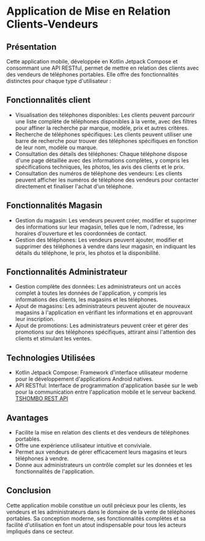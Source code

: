 
# Application de Mise en Relation Clients-Vendeurs
## Présentation

Cette application mobile, développée en Kotlin Jetpack Compose et consommant une API RESTful, permet de mettre en relation des clients avec des vendeurs de téléphones portables. Elle offre des fonctionnalités distinctes pour chaque type d'utilisateur :

## Fonctionnalités client

- Visualisation des téléphones disponibles: Les clients peuvent parcourir une liste complète de téléphones disponibles à la vente, avec des filtres pour affiner la recherche par marque, modèle, prix et autres critères.
- Recherche de téléphones spécifiques: Les clients peuvent utiliser une barre de recherche pour trouver des téléphones spécifiques en fonction de leur nom, modèle ou marque.
- Consultation des détails des téléphones: Chaque téléphone dispose d'une page détaillée avec des informations complètes, y compris les spécifications techniques, les photos, les avis des clients et le prix.
- Consultation des numéros de téléphone des vendeurs: Les clients peuvent afficher les numéros de téléphone des vendeurs pour contacter directement et finaliser l'achat d'un téléphone.
## Fonctionnalités Magasin

- Gestion du magasin: Les vendeurs peuvent créer, modifier et supprimer des informations sur leur magasin, telles que le nom, l'adresse, les horaires d'ouverture et les coordonnées de contact.
- Gestion des téléphones: Les vendeurs peuvent ajouter, modifier et supprimer des téléphones à vendre dans leur magasin, en indiquant les détails du téléphone, le prix, les photos et la disponibilité.
## Fonctionnalités Administrateur

- Gestion complète des données: Les administrateurs ont un accès complet à toutes les données de l'application, y compris les informations des clients, les magasins et les téléphones.
- Ajout de magasins: Les administrateurs peuvent ajouter de nouveaux magasins à l'application en vérifiant les informations et en approuvant leur inscription.
- Ajout de promotions: Les administrateurs peuvent créer et gérer des promotions sur des téléphones spécifiques, attirant ainsi l'attention des clients et stimulant les ventes.
## Technologies Utilisées

- Kotlin Jetpack Compose: Framework d'interface utilisateur moderne pour le développement d'applications Android natives.
- API RESTful: Interface de programmation d'application basée sur le web pour la communication entre l'application mobile et le serveur backend. [TSHOMBO REST API](https://github.com/Ortega1709/tshombo-api)
## Avantages

- Facilite la mise en relation des clients et des vendeurs de téléphones portables.
- Offre une expérience utilisateur intuitive et conviviale.
- Permet aux vendeurs de gérer efficacement leurs magasins et leurs téléphones à vendre.
- Donne aux administrateurs un contrôle complet sur les données et les fonctionnalités de l'application.
## Conclusion

Cette application mobile constitue un outil précieux pour les clients, les vendeurs et les administrateurs dans le domaine de la vente de téléphones portables. Sa conception moderne, ses fonctionnalités complètes et sa facilité d'utilisation en font un atout indispensable pour tous les acteurs impliqués dans ce secteur.
